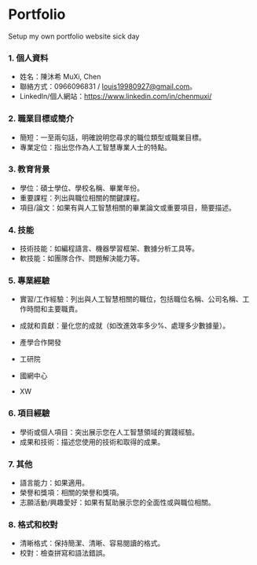 # Portfolio
Setup my own portfolio website
sick day

### 1. 個人資料
* 姓名：陳沐希 MuXi, Chen
* 聯絡方式：0966096831 / louis19980927@gmail.com。
* LinkedIn/個人網站：https://www.linkedin.com/in/chenmuxi/
### 2. 職業目標或簡介
* 簡短：一至兩句話，明確說明您尋求的職位類型或職業目標。
* 專業定位：指出您作為人工智慧專業人士的特點。
### 3. 教育背景
* 學位：碩士學位、學校名稱、畢業年份。
* 重要課程：列出與職位相關的關鍵課程。
* 項目/論文：如果有與人工智慧相關的畢業論文或重要項目，簡要描述。
### 4. 技能
* 技術技能：如編程語言、機器學習框架、數據分析工具等。
* 軟技能：如團隊合作、問題解決能力等。
### 5. 專業經驗
* 實習/工作經驗：列出與人工智慧相關的職位，包括職位名稱、公司名稱、工作時間和主要職責。
* 成就和貢獻：量化您的成就（如改進效率多少%、處理多少數據量）。

* 產學合作開發
* 工研院
* 國網中心
* XW

### 6. 項目經驗
* 學術或個人項目：突出展示您在人工智慧領域的實踐經驗。
* 成果和技術：描述您使用的技術和取得的成果。
### 7. 其他
* 語言能力：如果適用。
* 榮譽和獎項：相關的榮譽和獎項。
* 志願活動/興趣愛好：如果有幫助展示您的全面性或與職位相關。
### 8. 格式和校對
* 清晰格式：保持簡潔、清晰、容易閱讀的格式。
* 校對：檢查拼寫和語法錯誤。
